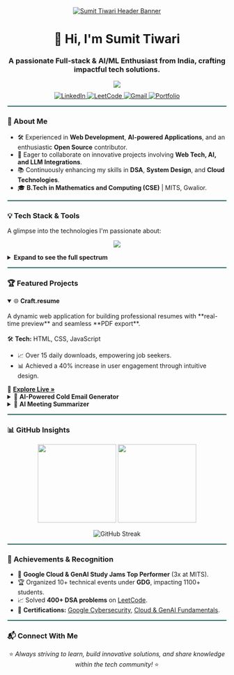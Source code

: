 <div id="header" align="center">
  <a href="https://mesumittiwari.github.io/My-WebPage/">
    <img src="https://github.com/user-attachments/assets/bdc41f59-90fc-4f89-a1d0-5cd9aa696556" alt="Sumit Tiwari Header Banner"/>
  </a>
  <h1 align="center">👋 Hi, I'm Sumit Tiwari</h1>
  <h3 align="center">A passionate Full-stack & AI/ML Enthusiast from India, crafting impactful tech solutions.</h3>

  <img src="https://readme-typing-svg.herokuapp.com?font=Inter&size=20&color=80CBC4&background=282C34&center=true&vCenter=true&width=500&lines=B.Tech+in+Mathematics+and+Computing;Always+eager+to+innovate+and+build;Dedicated+Open+Source+Contributor" />

  <div align="center" style="margin-top: 10px;">
    <a href="https://www.linkedin.com/in/mesumittiwari/" target="_blank">
      <img src="https://img.shields.io/badge/LinkedIn-0077B5?style=for-the-badge&logo=linkedin&logoColor=white" alt="LinkedIn"/>
    </a>
    <a href="https://leetcode.com/u/mesumittiwari/" target="_blank">
      <img src="https://img.shields.io/badge/LeetCode-FFA116?style=for-the-badge&logo=leetcode&logoColor=black" alt="LeetCode"/>
    </a>
    <a href="mailto:sumittiwari2414@gmail.com">
      <img src="https://img.shields.io/badge/Gmail-D14836?style=for-the-badge&logo=gmail&logoColor=white" alt="Gmail"/>
    </a>
    <a href="https://mesumittiwari.github.io/My-WebPage/" target="_blank">
      <img src="https://img.shields.io/badge/Portfolio-333333?style=for-the-badge&logo=About.me&logoColor=white" alt="Portfolio"/>
    </a>
  </div>
</div>

<hr style="border: 1px solid #80CBC4;">

### 🚀 About Me

- 🛠️ Experienced in **Web Development**, **AI-powered Applications**, and an enthusiastic **Open Source** contributor.
- 🤝 Eager to collaborate on innovative projects involving **Web Tech, AI, and LLM Integrations**.
- 📚 Continuously enhancing my skills in **DSA**, **System Design**, and **Cloud Technologies**.
- 🎓 **B.Tech in Mathematics and Computing (CSE)** | MITS, Gwalior.

<hr style="border: 1px solid #80CBC4;">

### 💡 Tech Stack & Tools

A glimpse into the technologies I'm passionate about:

<p align="center">
  <a href="https://skillicons.dev">
    <img src="https://skillicons.dev/icons?i=cpp,py,react,tailwind,fastapi,git,github,gcp,vercel" />
  </a>
</p>

<details>
<summary><b>Expand to see the full spectrum</b></summary>
<br>
<table>
  <tr>
    <td valign="top" width="25%">
      <strong>Languages</strong><br>
      - C<br>
      - C++<br>
      - Python<br>
      - SQL<br>
    </td>
    <td valign="top" width="25%">
      <strong>Core CS</strong><br>
      - DSA<br>
      - OOP<br>
      - OS<br>
      - DBMS<br>
      - CN<br>
    </td>
    <td valign="top" width="25%">
      <strong>Frameworks & Tools</strong><br>
      - FastAPI<br>
      - React<br>
      - Tailwind CSS<br>
      - Git & GitHub<br>
    </td>
    <td valign="top" width="25%">
      <strong>AI/ML & Cloud</strong><br>
      - LangChain<br>
      - Hugging Face<br>
      - Gemini API<br>
      - Google Cloud<br>
      - Render & Vercel<br>
    </td>
  </tr>
</table>
</details>

<hr style="border: 1px solid #80CBC4;">

### 🏆 Featured Projects

<details open>
<summary>🌐 <b>Craft.resume</b></summary>
<br>
A dynamic web application for building professional resumes with **real-time preview** and seamless **PDF export**.
<br><br>
🛠️ <b>Tech:</b> HTML, CSS, JavaScript
<ul>
  <li>📈 Over 15 daily downloads, empowering job seekers.</li>
  <li>📊 Achieved a 40% increase in user engagement through intuitive design.</li>
</ul>
🔗 <a href="https://craft-resume.vercel.app/" target="_blank"><b>Explore Live »</b></a>
</details>

<details>
<summary>📧 <b>AI-Powered Cold Email Generator</b></summary>
<br>
An intelligent tool that automates personalized cold emails from job descriptions using **AI**.
<br><br>
⚙️ <b>Tech:</b> Python, LangChain, LLaMA3-70B, Groq API, Streamlit
<ul>
  <li>⚡ Generates results in < 10 seconds.</li>
  <li>⏳ Reduces drafting time by 70-85%, boosting productivity.</li>
</ul>
🔗 <a href="https://sumit-coldemailgenerator.streamlit.app/" target="_blank"><b>Try it Out »</b></a>
</details>

<details>
<summary>📝 <b>AI Meeting Summarizer</b></summary>
<br>
An innovative application that transcribes & summarizes meeting audio/text using **Whisper.cpp** and **LLMs**.
<br><br>
💻 <b>Tech:</b> Python, FastAPI, React, Tailwind CSS, Gemini API
<ul>
  <li>📤 Flexible export options in CSV & JSON formats.</li>
  <li>📧 Integrated email sharing for seamless distribution.</li>
</ul>
🔗 <a href="https://ai-meeting-summarizer-1-sfrq.onrender.com/" target="_blank"><b>See in Action »</b></a>
</details>

<hr style="border: 1px solid #80CBC4;">

### 📊 GitHub Insights

<p align="center">
  <img height="180em" src="https://github-readme-stats.vercel.app/api?username=mesumittiwari&show_icons=true&theme=tokyonight&include_all_commits=true&count_private=true"/>
  <img height="180em" src="https://github-readme-stats.vercel.app/api/top-langs/?username=mesumittiwari&layout=compact&langs_count=8&theme=tokyonight"/>
</p>
<p align="center">
  <img align="center" src="https://github-readme-streak-stats.vercel.app/?user=mesumittiwari&theme=tokyonight" alt="GitHub Streak" />
</p>

<hr style="border: 1px solid #80CBC4;">

### 🎯 Achievements & Recognition

- 🏅 **Google Cloud & GenAI Study Jams Top Performer** (3x at MITS).
- 🏆 Organized 10+ technical events under **GDG**, impacting 1100+ students.
- 📈 Solved **400+ DSA problems** on <a href="https://leetcode.com/u/mesumittiwari/">LeetCode</a>.
- 📜 **Certifications:** [Google Cybersecurity](https://drive.google.com/file/d/1LcKG6tHkCRgsds8lAA4rolmAdRv_4h0v/view?usp=sharing), [Cloud & GenAI Fundamentals](https://www.cloudskillsboost.google/public_profiles/160c2ad9-b296-4f48-863d-09c4371c0bee).

<hr style="border: 1px solid #80CBC4;">

### 📬 Connect With Me

<p align="center">
  ⭐ <i>Always striving to learn, build innovative solutions, and share knowledge within the tech community!</i> ⭐
</p>
